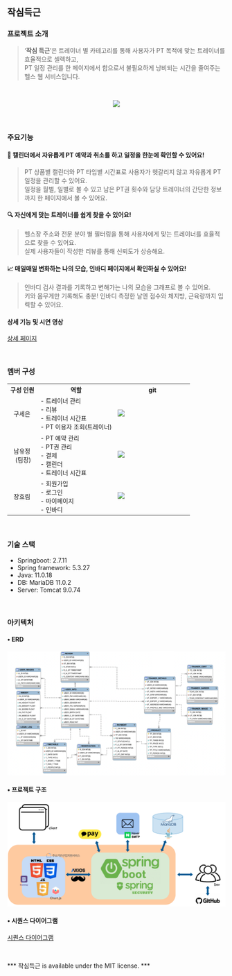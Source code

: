 ## 작심득근

### 프로젝트 소개

> ‘**작심 득근**’은 트레이너 별 카테고리를 통해 사용자가 PT 목적에 맞는 트레이너를 효율적으로 셀렉하고,<br> PT 일정 관리를 한 페이지에서 함으로서 불필요하게 낭비되는 시간을 줄여주는 헬스 웹 서비스입니다.
<br>
<p align="center">
  <img src="https://github.com/reBanJJaki/JakSim2.0/assets/80148941/0e1a7c08-7263-4f25-ae4f-dd6385a51846">
</p>
<br>

### 주요기능

#### 📆 캘린더에서 자유롭게 PT 예약과 취소를 하고 일정을 한눈에 확인할 수 있어요!</h3>

>PT 상품별 캘린더와 PT 타입별 시간표로 사용자가 헷갈리지 않고 자유롭게 PT일정을 관리할 수 있어요.
<br>일정을 월별, 일별로 볼 수 있고 남은 PT권 횟수와 담당 트레이너의 간단한 정보까지 한 페이지에서 볼 수 있어요.

#### 🔍 자신에게 맞는 트레이너를 쉽게 찾을 수 있어요!</h3>

>헬스장 주소와 전문 분야 별 필터링을 통해 사용자에게 맞는 트레이너를 효율적으로 찾을 수 있어요.
<br>실제 사용자들이 작성한 리뷰를 통해 신뢰도가 상승해요.

#### 📈 매일매일 변화하는 나의 모습, 인바디 페이지에서 확인하실 수 있어요!</h3>

>인바디 검사 결과를 기록하고 변해가는 나의 모습을 그래프로 볼 수 있어요.
<br>키와 몸무게만 기록해도 충분! 인바디 측정한 날엔 점수와 체지방, 근육량까지 입력할 수 있어요.


#### 상세 기능 및 시연 영상

[상세 페이지](./docs/detail_func.md)

<br>

### 멤버 구성

<table>
    <tr>
        <th>구성 인원</th>
        <th>역할</th>
        <th>git</th>
    </tr>
    <tr>
        <td>&nbsp&nbsp구세은</td>
        <td>- 트레이너 관리<br>- 리뷰<br>- 트레이너 시간표<br>- PT 이용자 조회(트레이너)</td>
        <td width="160px"><a href="https://github.com/gse96"><img src="https://avatars.githubusercontent.com/u/80148941?v=4"/></a></td>
    </tr>
    <tr>
        <td>&nbsp&nbsp남유정<br>&nbsp&nbsp&nbsp(팀장)</br></td>
        <td>- PT 예약 관리<br>- PT권 관리<br>- 결제<br>- 캘린더<br>- 트레이너 시간표</td>
        <td width="160px"><a href="https://github.com/uzhjd"><img src="https://avatars.githubusercontent.com/u/73466440?v=4"/></a></td>
    </tr>
    <tr>
        <td>&nbsp&nbsp장효림</td>
        <td>- 회원가입<br>- 로그인<br>- 마이페이지<br>- 인바디</td>
        <td width="160px"><a href="https://github.com/JorimJoram"><img src="https://avatars.githubusercontent.com/u/107216416?v=4"/></a></td>
    </tr>
</table>

<br>

### 기술 스택
 
- Springboot: 2.7.11
- Spring framework: 5.3.27
- Java: 11.0.18
- DB: MariaDB 11.0.2
- Server: Tomcat 9.0.74

<br>

### 아키텍처


#### • ERD
![ERD](./docs/img/ERD.png)

#### • 프로젝트 구조
![structure](./docs/img/Structure.png)


#### • 시퀀스 다이어그램
[시퀀스 다이어그램](./docs/sequence.md)

<br>


*** 작심득근 is available under the MIT license. ***

